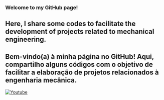 ### Welcome to my GitHub page!
Here, I share some codes to facilitate the development of projects related to mechanical engineering.
---
Bem-vindo(a) à minha página no GitHub! Aqui, compartilho alguns códigos com o objetivo de facilitar a elaboração de projetos relacionados à engenharia mecânica.
--
[![Youtube](https://img.shields.io/badge/YouTube-FF0000?style=for-the-badge&logo=youtube&logoColor=white)](https://www.youtube.com/@Mechub?sub_confirmation=1)
<!--
**GitMechub/GitMechub** is a ✨ _special_ ✨ repository because its `README.md` (this file) appears on your GitHub profile.

Here are some ideas to get you started:

- 🔭 I’m currently working on ...
- 🌱 I’m currently learning ...
- 👯 I’m looking to collaborate on ...
- 🤔 I’m looking for help with ...
- 💬 Ask me about ...
- 📫 How to reach me: ...
- 😄 Pronouns: ...
- ⚡ Fun fact: ...
-->
